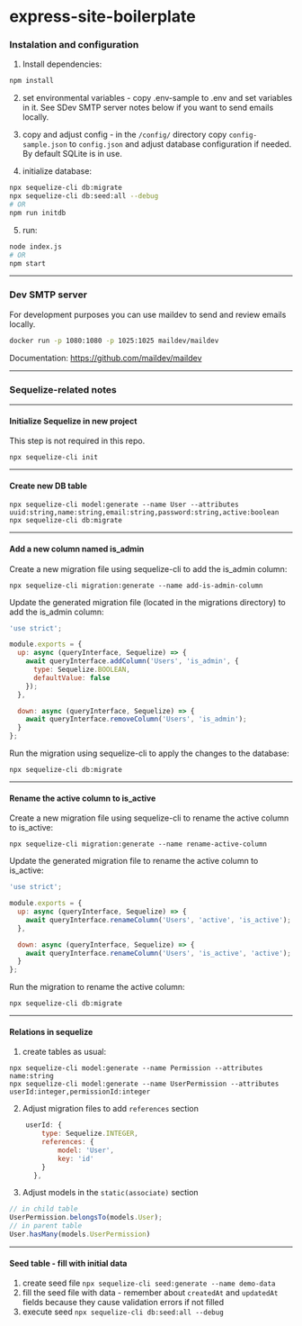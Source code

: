 # express-site-boilerplate

### Instalation and configuration

1. Install dependencies: 
```bash
npm install
```

2. set environmental variables - copy .env-sample to .env and set variables in it. See SDev SMTP server notes below if you want to send emails locally.

3. copy and adjust config - in the `/config/` directory copy `config-sample.json` to `config.json` and adjust database configuration if needed. By default SQLite is in use. 

4. initialize database:

```bash
npx sequelize-cli db:migrate
npx sequelize-cli db:seed:all --debug
# OR
npm run initdb
```

5. run:

```bash
node index.js
# OR
npm start
```

---

### Dev SMTP server

For development purposes you can use maildev to send and review emails locally. 

```bash
docker run -p 1080:1080 -p 1025:1025 maildev/maildev
```

Documentation: https://github.com/maildev/maildev

---

### Sequelize-related notes

---
#### Initialize Sequelize in new project

This step is not required in this repo.

```shell
npx sequelize-cli init
```

---
#### Create new DB table

```shell
npx sequelize-cli model:generate --name User --attributes uuid:string,name:string,email:string,password:string,active:boolean
npx sequelize-cli db:migrate
```

---
#### Add a new column named is_admin 

Create a new migration file using sequelize-cli to add the is_admin column:

```shell
npx sequelize-cli migration:generate --name add-is-admin-column
```

Update the generated migration file (located in the migrations directory) to add the is_admin column:

```js
'use strict';

module.exports = {
  up: async (queryInterface, Sequelize) => {
    await queryInterface.addColumn('Users', 'is_admin', {
      type: Sequelize.BOOLEAN,
      defaultValue: false
    });
  },

  down: async (queryInterface, Sequelize) => {
    await queryInterface.removeColumn('Users', 'is_admin');
  }
};
```

Run the migration using sequelize-cli to apply the changes to the database:

```shell
npx sequelize-cli db:migrate
```

---
#### Rename the active column to is_active

Create a new migration file using sequelize-cli to rename the active column to is_active:

```shell
npx sequelize-cli migration:generate --name rename-active-column
```

Update the generated migration file to rename the active column to is_active:

```js
'use strict';

module.exports = {
  up: async (queryInterface, Sequelize) => {
    await queryInterface.renameColumn('Users', 'active', 'is_active');
  },

  down: async (queryInterface, Sequelize) => {
    await queryInterface.renameColumn('Users', 'is_active', 'active');
  }
};
```

Run the migration to rename the active column:

```shell
npx sequelize-cli db:migrate
```

---
#### Relations in sequelize

1. create tables as usual:
```shell
npx sequelize-cli model:generate --name Permission --attributes name:string
npx sequelize-cli model:generate --name UserPermission --attributes userId:integer,permissionId:integer
```
2. Adjust migration files to add `references` section
```js
    userId: {
        type: Sequelize.INTEGER,
        references: {
            model: 'User',
            key: 'id'
        }
      },
```
3. Adjust models in the `static(associate)` section
```js
// in child table
UserPermission.belongsTo(models.User);
// in parent table
User.hasMany(models.UserPermission)
```

---
#### Seed table - fill with initial data

1. create seed file `npx sequelize-cli seed:generate --name demo-data`
2. fill the seed file with data - remember about `createdAt` and `updatedAt` fields because they cause validation errors if not filled
3. execute seed `npx sequelize-cli db:seed:all --debug`
